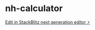 # nh-calculator

[Edit in StackBlitz next generation editor ⚡️](https://stackblitz.com/~/github.com/bhctest123/nh-calculator)